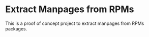 # Extract Manpages from RPMs

This is a proof of concept project to extract manpages from RPMs packages.
